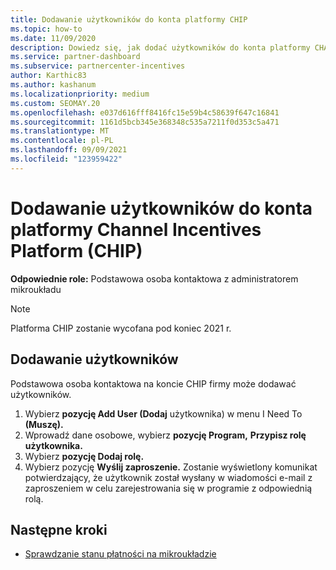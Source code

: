 ```yaml
---
title: Dodawanie użytkowników do konta platformy CHIP
ms.topic: how-to
ms.date: 11/09/2020
description: Dowiedz się, jak dodać użytkowników do konta platformy CHANNEL Incentives Platform (CHIP). Pamiętaj, że platforma CHIP zostanie wycofana z końcem 2021 r.
ms.service: partner-dashboard
ms.subservice: partnercenter-incentives
author: Karthic83
ms.author: kashanum
ms.localizationpriority: medium
ms.custom: SEOMAY.20
ms.openlocfilehash: e037d616fff8416fc15e59b4c58639f647c16841
ms.sourcegitcommit: 1161d5bcb345e368348c535a7211f0d353c5a471
ms.translationtype: MT
ms.contentlocale: pl-PL
ms.lasthandoff: 09/09/2021
ms.locfileid: "123959422"
---
```

# <a name="add-users-to-your-channel-incentives-platform-chip-account"></a>Dodawanie użytkowników do konta platformy Channel Incentives Platform (CHIP)

**Odpowiednie role:** Podstawowa osoba kontaktowa z administratorem mikroukładu
 
>[!NOTE]
>Platforma CHIP zostanie wycofana pod koniec 2021 r.

## <a name="add-users"></a>Dodawanie użytkowników

Podstawowa osoba kontaktowa na koncie CHIP firmy może dodawać użytkowników.

1. Wybierz **pozycję Add User (Dodaj** użytkownika) w menu I Need To **(Muszę).**
2. Wprowadź dane osobowe, wybierz **pozycję Program,** **Przypisz rolę użytkownika.**
3. Wybierz **pozycję Dodaj rolę.**
4. Wybierz pozycję **Wyślij zaproszenie.**
Zostanie wyświetlony komunikat potwierdzający, że użytkownik został wysłany w wiadomości e-mail z zaproszeniem w celu zarejestrowania się w programie z odpowiednią rolą.

## <a name="next-steps"></a>Następne kroki

- [Sprawdzanie stanu płatności na mikroukładzie](chip-payment-status.md)